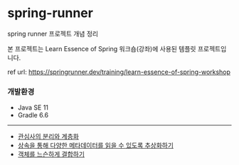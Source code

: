 # spring-runner
spring runner 프로젝트 개념 정리


본 프로젝트는 Learn Essence of Spring 워크숍(강좌)에 사용된 템플릿 프로젝트입니다. 

ref url: https://springrunner.dev/training/learn-essence-of-spring-workshop


### 개발환경
- Java SE 11
- Gradle 6.6

---


- [관심사의 분리와 계층화](https://github.com/SeyoungKo/spring-runner/blob/section_01/seperation_of_concerns.md)
- [상속을 통해 다양한 메타데이터를 읽을 수 있도록 추상화하기](https://github.com/SeyoungKo/spring-runner/blob/section_02/refactor_extract_metadata.md)
- [객체를 느슨하게 결합하기](https://github.com/SeyoungKo/spring-runner/blob/section_04/factorymethod_ioc_di.md)
